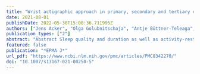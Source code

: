 ```yaml
---
title: "Wrist actigraphic approach in primary, secondary and tertiary care based on the principles of predictive, preventive and personalised (3P) medicine"
date: 2021-08-01
publishDate: 2022-05-30T15:00:36.711995Z
authors: ["Jens Acker", "Olga Golubnitschaja", "Antje Büttner-Teleaga", "Kneginja Richter"]
publication_types: ["2"]
abstract: "Abstract Sleep quality and duration as well as activity-rest-cycles at individual level are crucial for maintaining physical and mental health. Although several methods do exist to monitor these parameters, optimal approaches are still under consideration and technological development. Wrist actigraphy is a non-invasive electro-physical method validated in the field of chronobiology to record movements and to allow for monitoring human activity-rest-cycles. Based on the continuous recording of motor activity and light exposure, actigraphy provides valuable information about the quality and quantity of the sleep–wake rhythm and about the amount of motor activity at day and night that is highly relevant for predicting a potential disease and its targeted prevention as well as personalisation of medical services provided to individuals in suboptimal health conditions and patients. Being generally used in the field of sleep medicine, actigraphy demonstrates a great potential to be successfully implemented in primary, secondary and tertiary care, psychiatry, oncology, and intensive care, military and sports medicines as well as epidemiological monitoring of behavioural habits as well as well-being medical support, amongst others.  Prediction of disease development and individual outcomes Activity-rest-cycles have been demonstrated to be an important predictor for many diseases including but not restricted to the development of metabolic, psychiatric and malignant pathologies. Moreover, activity-rest-cycles directly impact individual outcomes in corresponding patient cohorts.  Targeted prevention Data acquired by actigraphy are instrumental for the evidence-based targeted prevention by analysing individualised patient profiles including light exposure, sleep duration and quality, activity-rest-cycles, intensity and structure of motion pattern.  Personalised therapy Wrist actigraphic approach is increasingly used in clinical care. Personalised measurements of sedation/agitation rhythms are useful for ICU patients, for evaluation of motor fatigue in oncologic patients, for an individual enhancement of performance in military and sport medicine. In the framework of personalised therapy intervention, patients can be encouraged to optimise their behavioural habits improving recovery and activity patterns. This opens excellent perspectives for the sleep-inducing medication and stimulants replacement as well as for increasing the role of participatory medicine by visualising and encouraging optimal behavioural patterns of the individual."
featured: false
publication: "*EPMA J*"
url_pdf: "https://www.ncbi.nlm.nih.gov/pmc/articles/PMC8342270/"
doi: "10.1007/s13167-021-00250-5"
---
```


